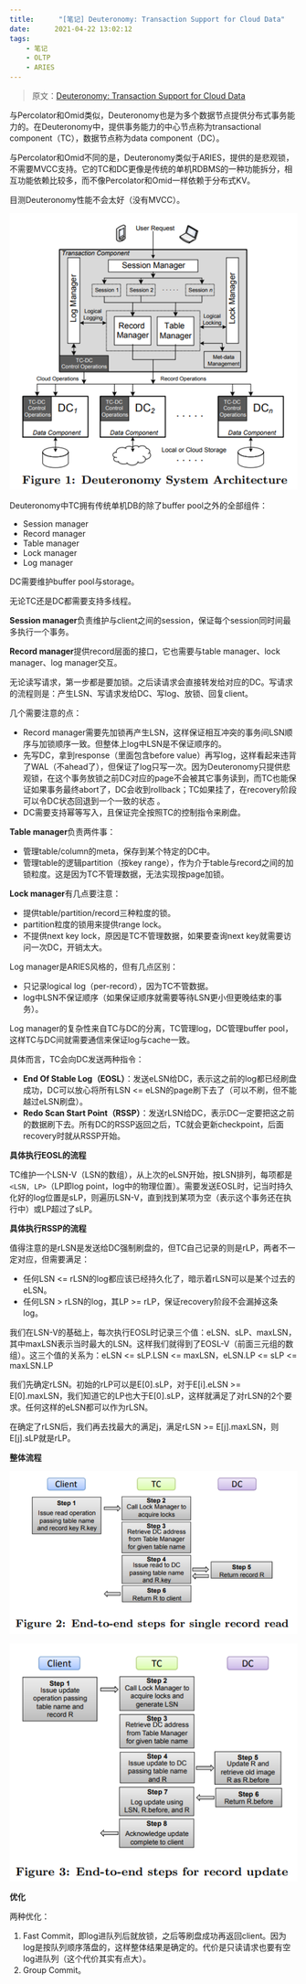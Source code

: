 ```yaml
---
title:      "[笔记] Deuteronomy: Transaction Support for Cloud Data"
date:      2021-04-22 13:02:12
tags:
    - 笔记
    - OLTP
    - ARIES
---
```


> 原文：[Deuteronomy: Transaction Support for Cloud Data](https://www.microsoft.com/en-us/research/publication/deuteronomy-transaction-support-for-cloud-data/)

与Percolator和Omid类似，Deuteronomy也是为多个数据节点提供分布式事务能力的。在Deuteronomy中，提供事务能力的中心节点称为transactional component（TC），数据节点称为data component（DC）。

与Percolator和Omid不同的是，Deuteronomy类似于ARIES，提供的是悲观锁，不需要MVCC支持。它的TC和DC更像是传统的单机RDBMS的一种功能拆分，相互功能依赖比较多，而不像Percolator和Omid一样依赖于分布式KV。

目测Deuteronomy性能不会太好（没有MVCC）。

<!--more-->

![](/images/2021-04/deuteronomy-01.png)

Deuteronomy中TC拥有传统单机DB的除了buffer pool之外的全部组件：
- Session manager
- Record manager
- Table manager
- Lock manager
- Log manager

DC需要维护buffer pool与storage。

无论TC还是DC都需要支持多线程。

**Session manager**负责维护与client之间的session，保证每个session同时间最多执行一个事务。

**Record manager**提供record层面的接口，它也需要与table manager、lock manager、log manager交互。

无论读写请求，第一步都是要加锁。之后读请求会直接转发给对应的DC。写请求的流程则是：产生LSN、写请求发给DC、写log、放锁、回复client。

几个需要注意的点：
- Record manager需要先加锁再产生LSN，这样保证相互冲突的事务间LSN顺序与加锁顺序一致。但整体上log中LSN是不保证顺序的。
- 先写DC，拿到response（里面包含before value）再写log，这样看起来违背了WAL（不ahead了），但保证了log只写一次。因为Deuteronomy只提供悲观锁，在这个事务放锁之前DC对应的page不会被其它事务读到，而TC也能保证如果事务最终abort了，DC会收到rollback；TC如果挂了，在recovery阶段可以令DC状态回退到一个一致的状态 。
- DC需要支持幂等写入，且保证完全按照TC的控制指令来刷盘。

**Table manager**负责两件事：
- 管理table/column的meta，保存到某个特定的DC中。
- 管理table的逻辑partition（按key range），作为介于table与record之间的加锁粒度。这是因为TC不管理数据，无法实现按page加锁。

**Lock manager**有几点要注意：
- 提供table/partition/record三种粒度的锁。
- partition粒度的锁用来提供range lock。
- 不提供next key lock，原因是TC不管理数据，如果要查询next key就需要访问一次DC，开销太大。

Log manager是ARIES风格的，但有几点区别：
- 只记录logical log（per-record），因为TC不管数据。
- log中LSN不保证顺序（如果保证顺序就需要等待LSN更小但更晚结束的事务）。

Log manager的复杂性来自TC与DC的分离，TC管理log，DC管理buffer pool，这样TC与DC间就需要通信来保证log与cache一致。

具体而言，TC会向DC发送两种指令：
- **End Of Stable Log（EOSL）**：发送eLSN给DC，表示这之前的log都已经刷盘成功，DC可以放心将所有LSN <= eLSN的page刷下去了（可以不刷，但不能越过eLSN刷盘）。
- **Redo Scan Start Point（RSSP）**：发送rLSN给DC，表示DC一定要把这之前的数据刷下去。所有DC的RSSP返回之后，TC就会更新checkpoint，后面recovery时就从RSSP开始。

**具体执行EOSL的流程**

TC维护一个LSN-V（LSN的数组），从上次的eLSN开始，按LSN排列，每项都是`<LSN, LP>`（LP即log point，log中的物理位置）。需要发送EOSL时，记当时持久化好的log位置是sLP，则遍历LSN-V，直到找到某项为空（表示这个事务还在执行中）或LP超过了sLP。

**具体执行RSSP的流程**

值得注意的是rLSN是发送给DC强制刷盘的，但TC自己记录的则是rLP，两者不一定对应，但需要满足：
- 任何LSN <= rLSN的log都应该已经持久化了，暗示着rLSN可以是某个过去的eLSN。
- 任何LSN > rLSN的log，其LP >= rLP，保证recovery阶段不会漏掉这条log。

我们在LSN-V的基础上，每次执行EOSL时记录三个值：eLSN、sLP、maxLSN，其中maxLSN表示当时最大的LSN。这样我们就得到了EOSL-V（前面三元组的数组）。这三个值的关系为：eLSN <= sLP.LSN <= maxLSN，eLSN.LP <= sLP <= maxLSN.LP

我们先确定rLSN。初始的rLP可以是E\[0\].sLP，对于E\[i\].eLSN >= E\[0\].maxLSN，我们知道它的LP也大于E\[0\].sLP，这样就满足了对rLSN的2个要求。任何这样的eLSN都可以作为rLSN。

在确定了rLSN后，我们再去找最大的满足j，满足rLSN >= E\[j\].maxLSN，则E\[j\].sLP就是rLP。

**整体流程**

![](/images/2021-04/deuteronomy-02.png)

![](/images/2021-04/deuteronomy-03.png)

**优化**

两种优化：
1. Fast Commit，即log进队列后就放锁，之后等刷盘成功再返回client。因为log是按队列顺序落盘的，这样整体结果是确定的。代价是只读请求也要有空log进队列（这个代价其实有点大）。
1. Group Commit。
